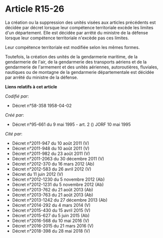 # Article R15-26

La création ou la suppression des unités visées aux articles précédents est décidée par décret lorsque leur compétence
territoriale excède les limites d'un département. Elle est décidée par arrêté du ministre de la défense lorsque leur
compétence territoriale n'excède pas ces limites.

Leur compétence territoriale est modifiée selon les mêmes formes.

Toutefois, la création des unités de la gendarmerie maritime, de la gendarmerie de l'air, de la gendarmerie des transports
aériens et de la gendarmerie de l'armement et des unités aériennes, autoroutières, fluviales, nautiques ou de montagne de la
gendarmerie départementale est décidée par arrêté du ministre de la défense.

**Liens relatifs à cet article**

_Codifié par_:

  - Décret n°58-358 1958-04-02

_Créé par_:

  - Décret n°95-661 du 9 mai 1995 - art. 2 () JORF 10 mai 1995

_Cité par_:

  - Décret n°2011-947 du 10 août 2011 (V)
  - Décret n°2011-948 du 10 août 2011 (V)
  - Décret n°2011-982 du 23 août 2011 (V)
  - Décret n°2011-2063 du 30 décembre 2011 (V)
  - Décret n°2012-370 du 16 mars 2012 (Ab)
  - Décret n°2012-583 du 26 avril 2012 (V)
  - Décret du 11 juin 2012 (V)
  - Décret n°2012-1230 du 5 novembre 2012 (Ab)
  - Décret n°2012-1231 du 5 novembre 2012 (Ab)
  - Décret n°2013-762 du 21 août 2013 (Ab)
  - Décret n°2013-763 du 21 août 2013 (Ab)
  - Décret n°2013-1242 du 27 décembre 2013 (Ab)
  - Décret n°2014-292 du 4 mars 2014 (V)
  - Décret n°2015-430 du 15 avril 2015 (V)
  - Décret n°2015-627 du 5 juin 2015 (Ab)
  - Décret n°2016-568 du 10 mai 2016 (V)
  - Décret n°2016-2015 du 21 mars 2016 (V)
  - Décret n°2018-398 du 28 mai 2018 (V)
